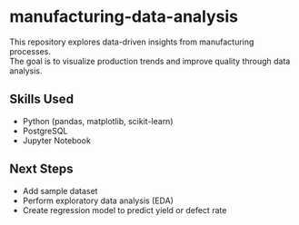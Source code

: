 # manufacturing-data-analysis
This repository explores data-driven insights from manufacturing processes.  
The goal is to visualize production trends and improve quality through data analysis.

## Skills Used
- Python (pandas, matplotlib, scikit-learn)
- PostgreSQL
- Jupyter Notebook

## Next Steps
- Add sample dataset
- Perform exploratory data analysis (EDA)
- Create regression model to predict yield or defect rate
